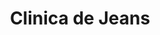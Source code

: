 ---
title: "Clinica de Jeans"
url: /ciudad-satelite/clinica-de-jeans-avenida-satelite/
shop: sastre
---